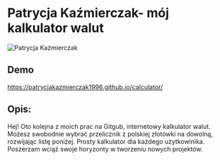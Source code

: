 # Patrycja Kaźmierczak- mój kalkulator walut 

![Patrycja Kaźmierczak](https://i.postimg.cc/WzrjG3Sq/patrycja.jpg)

## Demo

https://patrycjakazmierczak1996.github.io/calculator/

## Opis:

Hej! Oto kolejna z moich prac na Gitgub, internetowy kalkulator walut. Możesz swobodnie wybrać przelicznik z polskiej złotówki na dowolną, rozwijając listę poniżej. 
Prosty kalkulator dla każdego użytkowinika. Poszerzam wciąż swoje horyzonty w tworzeniu nowych projektów. 
